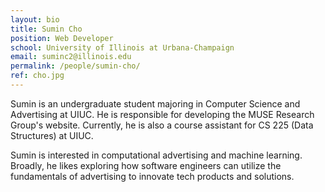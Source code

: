 ```yaml
---
layout: bio
title: Sumin Cho
position: Web Developer
school: University of Illinois at Urbana-Champaign
email: suminc2@illinois.edu
permalink: /people/sumin-cho/
ref: cho.jpg
---
```

Sumin is an undergraduate student majoring in Computer Science and Advertising at UIUC. He is responsible for developing the MUSE Research Group's website. Currently, he is also a course assistant for CS 225 (Data Structures) at UIUC.

Sumin is interested in computational advertising and machine learning. Broadly, he likes exploring how software engineers can utilize the fundamentals of advertising to innovate tech products and solutions.